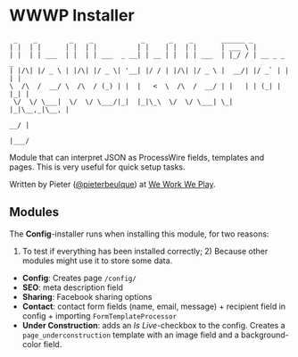 # WWWP Installer

```
 _    _        _    _            _      _    _       ______ _
| |  | |      | |  | |          | |    | |  | |      | ___ \ |
| |  | | ___  | |  | | ___  _ __| | __ | |  | | ___  | |_/ / | __ _ _   _
| |/\| |/ _ \ | |/\| |/ _ \| '__| |/ / | |/\| |/ _ \ |  __/| |/ _` | | | |
\  /\  /  __/ \  /\  / (_) | |  |   <  \  /\  /  __/ | |   | | (_| | |_| |
 \/  \/ \___|  \/  \/ \___/|_|  |_|\_\  \/  \/ \___| \_|   |_|\__,_|\__, |
                                                                     __/ |
                                                                    |___/
```

Module that can interpret JSON as ProcessWire fields, templates and pages. This is very useful for quick setup tasks.

Written by Pieter ([@pieterbeulque](http://twitter.com/pieterbeulque)) at [We Work We Play](http://weworkweplay.com).

## Modules
The **Config**-installer runs when installing this module, for two reasons:
1) To test if everything has been installed correctly; 2) Because other modules might use it to store some data.

* **Config**: Creates page `/config/`
* **SEO**: meta description field
* **Sharing**: Facebook sharing options
* **Contact**: contact form fields (name, email, message) + recipient field in config + importing `FormTemplateProcessor`
* **Under Construction**: adds an *Is Live*-checkbox to the config. Creates a `page_underconstruction` template with an image field and a background-color field.
